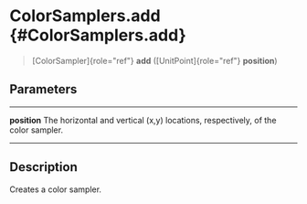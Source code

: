 ColorSamplers.add {#ColorSamplers.add}
=================

> [ColorSampler]{role="ref"} **add** ([UnitPoint]{role="ref"}
> **position**)

Parameters
----------

  -------------- ------------------------------------------------------------
  **position**   The horizontal and vertical (x,y) locations, respectively,
                 of the color sampler.
  -------------- ------------------------------------------------------------

Description
-----------

Creates a color sampler.
